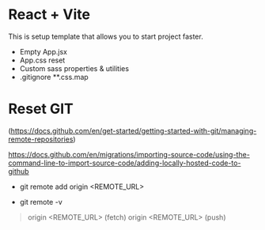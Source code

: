# React + Vite

This is setup template that allows you to start project faster. 

- Empty App.jsx
- App.css reset
- Custom sass properties & utilities
- .gitignore **.css.map

# Reset GIT
(https://docs.github.com/en/get-started/getting-started-with-git/managing-remote-repositories)

https://docs.github.com/en/migrations/importing-source-code/using-the-command-line-to-import-source-code/adding-locally-hosted-code-to-github

- git remote add origin <REMOTE_URL>
<!-- set a new remote file -->

- git remote -v
<!-- Verify new remote -->
> origin <REMOTE_URL> (fetch)
> origin <REMOTE_URL> (push)